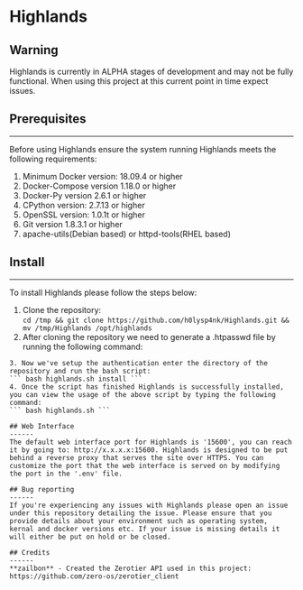 # Highlands

## Warning
Highlands is currently in ALPHA stages of development and may not be fully functional. When using this project at this current point in time expect issues.

## Prerequisites
------
Before using Highlands ensure the system running Highlands meets the following requirements:  
1. Minimum Docker version: 18.09.4 or higher  
2. Docker-Compose version 1.18.0 or higher  
3. Docker-Py version 2.6.1 or higher  
4. CPython version: 2.7.13 or higher  
5. OpenSSL version: 1.0.1t or higher  
6. Git version 1.8.3.1 or higher
7. apache-utils(Debian based) or httpd-tools(RHEL based)
  
## Install
------
To install Highlands please follow the steps below:  
1. Clone the repository:  
``` cd /tmp && git clone https://github.com/h0lysp4nk/Highlands.git && mv /tmp/Highlands /opt/highlands ```
2. After cloning the repository we need to generate a .htpasswd file by running the following command:  
``` htpasswd -c /opt/hldata/app/.htpasswd <your_username>
3. Now we've setup the authentication enter the directory of the repository and run the bash script:   
``` bash highlands.sh install ```
4. Once the script has finished Highlands is successfully installed, you can view the usage of the above script by typing the following command:  
``` bash highlands.sh ```

## Web Interface
------
The default web interface port for Highlands is '15600', you can reach it by going to: http://x.x.x.x:15600. Highlands is designed to be put behind a reverse proxy that serves the site over HTTPS. You can customize the port that the web interface is served on by modifying the port in the '.env' file.

## Bug reporting
------
If you're experiencing any issues with Highlands please open an issue under this repository detailing the issue. Please ensure that you provide details about your environment such as operating system, kernal and docker versions etc. If your issue is missing details it will either be put on hold or be closed.

## Credits
------
**zailbon** - Created the Zerotier API used in this project: https://github.com/zero-os/zerotier_client

